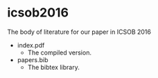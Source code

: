 # icsob2016
The body of literature for our paper in ICSOB 2016

* index.pdf
	* The compiled version.	
* papers.bib
	* The bibtex library. 	
